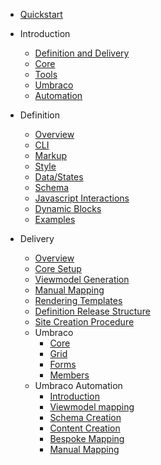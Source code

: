 - [Quickstart](/_quickstart.md)
- Introduction
  - [Definition and Delivery](/overview/definitionVsDelivery.md)
  - [Core](/overview/core.md)
  - [Tools](/overview/tools.md)
  - [Umbraco](/overview/umbraco.md)
  - [Automation](/overview/automation.md)

- Definition
  - [Overview](/definition/overview.md)
  - [CLI](/definition/cli.md)
  <!-- - [Import](/definition/import.md) -->
  <!-- - [Overlay](/definition/overlay.md) -->
  - [Markup](/definition/markup.md)
  - [Style](/definition/style.md)
  - [Data/States](/definition/data.md)
  - [Schema](/definition/schema.md)
  - [Javascript Interactions](/definition/javascript.md)
  - [Dynamic Blocks](/definition/dynamicBlocks.md)
  - [Examples](/definition/examples.md)

- Delivery
  - [Overview](/delivery/overview.md)
  - [Core Setup](/delivery/coresetup.md)
  - [Viewmodel Generation](/delivery/viewmodelGeneration.md)
  - [Manual Mapping](/delivery/mapping.md)
  - [Rendering Templates](/delivery/rendering.md)
  - [Definition Release Structure](/delivery/definitionRelease.md)
  - [Site Creation Procedure](/delivery/procedure.md)
  - Umbraco
    - [Core](/delivery/umbraco/core.md)
    - [Grid](/delivery/umbraco/grid.md)
    - [Forms](/delivery/umbraco/forms.md)
    - [Members](/delivery/umbraco/members.md)
  - Umbraco Automation
    - [Introduction](/delivery/umbracoAutomation/introduction.md)
    - [Viewmodel mapping](/delivery/umbracoAutomation/viewmodelmapping.md)
    - [Schema Creation](/delivery/umbracoAutomation/schemaCreation.md)
    - [Content Creation](/delivery/umbracoAutomation/contentCreation.md)
    - [Bespoke Mapping](/delivery/umbracoAutomation/bespokeMapping.md)
    - [Manual Mapping](/delivery/umbracoAutomation/manualMapping.md)